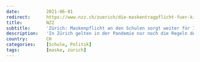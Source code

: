 ```yaml
---
date:          2021-06-01
redirect:      https://www.nzz.ch/zuerich/die-maskentragpflicht-fuer-kinder-gilt-noch-mindestens-bis-zu-den-sommerferien-obwohl-laut-regierung-nur-noch-bundesmassnahmen-gelten-sollten-ld.1627904
title:         NZZ
subtitle:      'Zürich: Maskenpflicht an den Schulen sorgt weiter für Irritation'
description:   'In Zürich gelten in der Pandemie nur noch die Regeln des Bundes, das hat der Regierungsrat beschlossen. Davon ausgenommen ist die Maskentragpflicht an den Volksschulen. Der Alleingang der Bildungsdirektion sorgt bei manchen für Verwirrung und Ärger.'
country:       CH
categories:    [Schule, Politik]
tags:          [maske, zürich]
---
```

